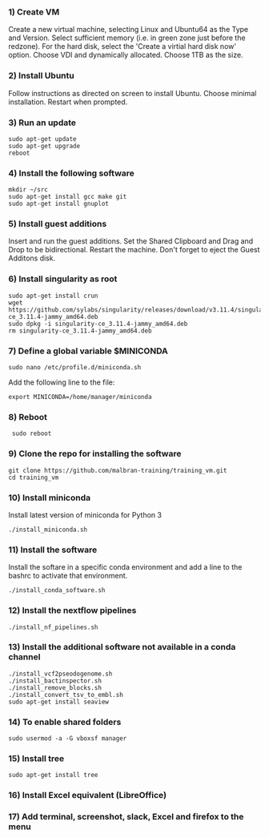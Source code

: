### 1) Create VM

<p>Create a new virtual machine, selecting Linux and Ubuntu64 as the Type and Version. Select sufficient memory (i.e. in green zone just before the redzone). For the hard disk, select the 'Create a virtial hard disk now' option. Choose VDI and dynamically allocated. Choose 1TB as the size.</p>

### 2) Install Ubuntu

<p>Follow instructions as directed on screen to install Ubuntu. Choose minimal installation. Restart when prompted.</p>

### 3) Run an update

    sudo apt-get update
    sudo apt-get upgrade
    reboot

### 4) Install the following software

    mkdir ~/src
    sudo apt-get install gcc make git
    sudo apt-get install gnuplot

### 5) Install guest additions

<p>Insert and run the guest additions. Set the Shared Clipboard and Drag and Drop to be bidirectional. Restart the machine. Don't forget to eject the Guest Additons disk.</p>

### 6) Install singularity as root
    sudo apt-get install crun
    wget https://github.com/sylabs/singularity/releases/download/v3.11.4/singularity-ce_3.11.4-jammy_amd64.deb
    sudo dpkg -i singularity-ce_3.11.4-jammy_amd64.deb
    rm singularity-ce_3.11.4-jammy_amd64.deb
    
### 7) Define a global variable $MINICONDA

    sudo nano /etc/profile.d/miniconda.sh 

<p>Add the following line to the file:</p>

    export MINICONDA=/home/manager/miniconda
    
### 8) Reboot

     sudo reboot

### 9) Clone the repo for installing the software

    git clone https://github.com/malbran-training/training_vm.git
    cd training_vm

### 10) Install miniconda

<p>Install latest version of miniconda for Python 3</p> 

    ./install_miniconda.sh
    
### 11) Install the software

<p>Install the softare in a specific conda environment and add a line to the bashrc to activate that environment.</p>

    ./install_conda_software.sh

### 12) Install the nextflow pipelines

    ./install_nf_pipelines.sh    
    
### 13) Install the additional software not available in a conda channel

    ./install_vcf2pseodogenome.sh
    ./install_bactinspector.sh
    ./install_remove_blocks.sh
    ./install_convert_tsv_to_embl.sh
    sudo apt-get install seaview
    
### 14) To enable shared folders
        
    sudo usermod -a -G vboxsf manager

### 15) Install tree

    sudo apt-get install tree

### 16) Install Excel equivalent (LibreOffice)

### 17) Add terminal, screenshot, slack, Excel and firefox to the menu
